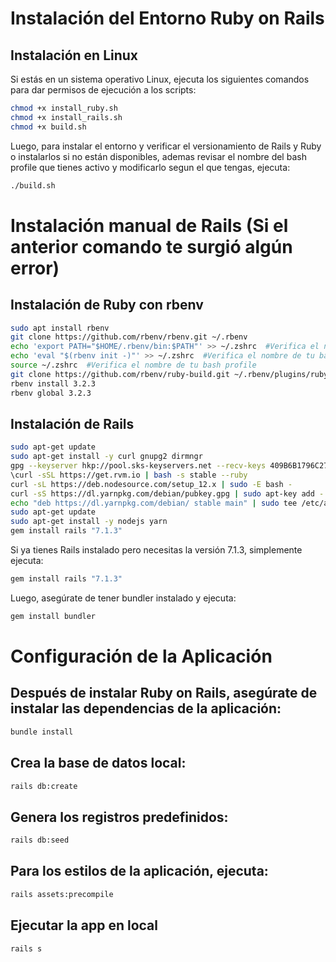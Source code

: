 # Instalación del Entorno Ruby on Rails

## Instalación en Linux

Si estás en un sistema operativo Linux, ejecuta los siguientes comandos para dar permisos de ejecución a los scripts:

```bash
chmod +x install_ruby.sh
chmod +x install_rails.sh
chmod +x build.sh
```

Luego, para instalar el entorno y verificar el versionamiento de Rails y Ruby o instalarlos si no están disponibles, ademas revisar el nombre del bash profile que tienes activo y modificarlo segun el que tengas, ejecuta:

```bash
./build.sh
```

# Instalación manual de Rails (Si el anterior comando te surgió algún error)

## Instalación de Ruby con rbenv

```bash
sudo apt install rbenv
git clone https://github.com/rbenv/rbenv.git ~/.rbenv
echo 'export PATH="$HOME/.rbenv/bin:$PATH"' >> ~/.zshrc  #Verifica el nombre de tu bash profile
echo 'eval "$(rbenv init -)"' >> ~/.zshrc  #Verifica el nombre de tu bash profile
source ~/.zshrc  #Verifica el nombre de tu bash profile
git clone https://github.com/rbenv/ruby-build.git ~/.rbenv/plugins/ruby-build
rbenv install 3.2.3
rbenv global 3.2.3
```

## Instalación de Rails

```bash
sudo apt-get update
sudo apt-get install -y curl gnupg2 dirmngr
gpg --keyserver hkp://pool.sks-keyservers.net --recv-keys 409B6B1796C275462A1703113804BB82D39DC0E3 7D2BAF1CF37B13E2069D6956105BD0E739499BDB
\curl -sSL https://get.rvm.io | bash -s stable --ruby
curl -sL https://deb.nodesource.com/setup_12.x | sudo -E bash -
curl -sS https://dl.yarnpkg.com/debian/pubkey.gpg | sudo apt-key add -
echo "deb https://dl.yarnpkg.com/debian/ stable main" | sudo tee /etc/apt/sources.list.d/yarn.list
sudo apt-get update
sudo apt-get install -y nodejs yarn
gem install rails "7.1.3"
```

Si ya tienes Rails instalado pero necesitas la versión 7.1.3, simplemente ejecuta:

```bash
gem install rails "7.1.3"
```

Luego, asegúrate de tener bundler instalado y ejecuta:
```bash
gem install bundler
```

# Configuración de la Aplicación

## Después de instalar Ruby on Rails, asegúrate de instalar las dependencias de la aplicación:

```bash
bundle install
```

## Crea la base de datos local:
```bash
rails db:create
```

## Genera los registros predefinidos:
```bash
rails db:seed
```

## Para los estilos de la aplicación, ejecuta:
```bash
rails assets:precompile
```

## Ejecutar la app en local
```bash
rails s
```